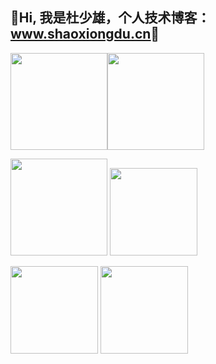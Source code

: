 ## 💖Hi, 我是杜少雄，个人技术博客： [<u>www.shaoxiongdu.cn</u>](http://www.shaoxiongdu.cn)💖

<img height="155px" src="https://github-readme-stats.vercel.app/api?custom_title=GitHub统计&username=shaoxiongdu&hide_border=false&show_icons=true&include_all_commits=true&count_private=true&theme=buefy&locale=cn&line_height=20" /><img height="155px" src="https://github-readme-stats.vercel.app/api/top-langs/?custom_title=编程语言统计&username=shaoxiongdu&exclude_repo =blog&hide_border=false&line_height=20&theme=flag-india&layout=compact&locale=cn" />

<img height='155px' src='https://github-readme-stats.vercel.app/api/wakatime?username=willianrod&custom_title=最近一周统计' /> <img height='140px' src='https://github-readme-stats.vercel.app/api/pin/?show_owner=true&username=shaoxiongdu&repo=blog' />

<img height='140px' src='https://github-readme-stats.vercel.app/api/pin/?show_owner=true&username=shaoxiongdu&repo=DataStructureForJava' /> <img height='140px' src='https://github-readme-stats.vercel.app/api/pin/?show_owner=true&username=shaoxiongdu&repo=CompoterNetworks' />

